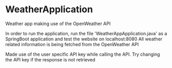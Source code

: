 # WeatherApplication
Weather app making use of the OpenWeather API


In order to run the application, run the file 'WeatherAppApplication.java' as a SpringBoot application and test the website on localhost:8080
All weather related information is being fetched from the OpenWeather API

Made use of the user specific API key while calling the API. Try changing the API key if the response is not retrieved
